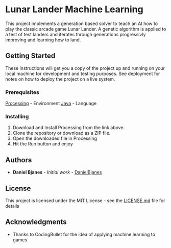 # Lunar Lander Machine Learning

This project implements a generation based solver to teach an AI how to play the classic arcade game Lunar Lander. A genetic algorithm is applied to a test of test landers and iterates through generations progressivly improving and learning how to land.

## Getting Started

These instructions will get you a copy of the project up and running on your local machine for development and testing purposes. See deployment for notes on how to deploy the project on a live system.

### Prerequisites

[Processing](https://processing.org/) - Environment
[Java](https://www.java.com/en/) - Language 

### Installing

1. Download and Install Processing from the link above.
2. Clone the repository or download as a ZIP file.
3. Open the downloaded file in Processing
4. Hit the Run button and enjoy
 
## Authors

* **Daniel Bjanes** - *Initial work* - [DanielBjanes](https://github.com/danielbjanes)

## License

This project is licensed under the MIT License - see the [LICENSE.md](LICENSE.md) file for details

## Acknowledgments

* Thanks to CodingBullet for the idea of applying machine learning to games
